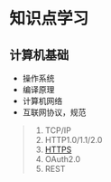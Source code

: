 # 知识点学习
## 计算机基础
* 操作系统
* 编译原理
* 计算机网络
* 互联网协议，规范
>1. TCP/IP
>2. HTTP1.0/1.1/2.0
>3. [HTTPS](https://weinh.github.io/knowledge/computer-base/internet-protocol%26specification/http.md)
>4. OAuth2.0
>5. REST